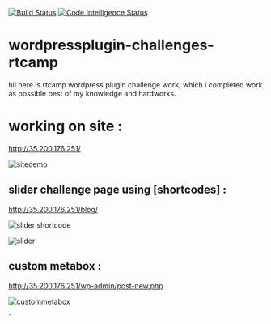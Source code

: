 [![Build Status](https://scrutinizer-ci.com/g/saggy916/wordpressplugin-challenges-rtcamp/badges/build.png?b=master)](https://scrutinizer-ci.com/g/saggy916/wordpressplugin-challenges-rtcamp/build-status/master)
[![Code Intelligence Status](https://scrutinizer-ci.com/g/saggy916/wordpressplugin-challenges-rtcamp/badges/code-intelligence.svg?b=master)](https://scrutinizer-ci.com/code-intelligence)

# wordpressplugin-challenges-rtcamp
hii here is rtcamp wordpress plugin challenge work, which i completed work as possible best of my knowledge and hardworks.

# working on site :
http://35.200.176.251/

![sitedemo](https://user-images.githubusercontent.com/35985225/44525456-97979d80-a6fe-11e8-9a61-e6678a6e667f.png)


## slider challenge page using [shortcodes] : 
http://35.200.176.251/blog/ 

![slider shortcode](https://user-images.githubusercontent.com/35985225/44525974-41c3f500-a700-11e8-9eef-e407fe3864fe.png)

![slider](https://user-images.githubusercontent.com/35985225/44525874-ff9ab380-a6ff-11e8-8011-af722b20f087.png)


## custom metabox : 
http://35.200.176.251/wp-admin/post-new.php

![custommetabox](https://user-images.githubusercontent.com/35985225/44525635-31f7e100-a6ff-11e8-91ac-0d355efb02e7.png)






`
